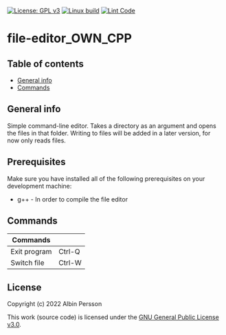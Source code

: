 [![License: GPL v3](https://img.shields.io/badge/License-GPLv3-blue.svg)](https://www.gnu.org/licenses/gpl-3.0)
[![Linux build](https://github.com/DenmarkPolice/file-editor_OWN_CPP/actions/workflows/linux_build.yml/badge.svg)](https://github.com/DenmarkPolice/file-editor_OWN_CPP/actions/workflows/linux_build.yml)
[![Lint Code](https://github.com/DenmarkPolice/file-editor_OWN_CPP/actions/workflows/linter.yml/badge.svg)](https://github.com/DenmarkPolice/file-editor_OWN_CPP/actions/workflows/linter.yml)

# file-editor_OWN_CPP
## Table of contents
* [General info](#general-info)
* [Commands](#Commands)

## General info
Simple command-line editor. Takes a directory as an argument and opens the files in that folder. Writing to files will be added in a later version, for now only reads files.

## Prerequisites
Make sure you have installed all of the following prerequisites on your development machine:
* g++ - In order to compile the file editor

## Commands

| Commands     ||
|--------------|-----------|
| Exit program | Ctrl-Q    |
| Switch file  | Ctrl-W    |

## License

Copyright (c) 2022 Albin Persson

This work (source code) is licensed under the [GNU General Public License v3.0](./LICENSE).